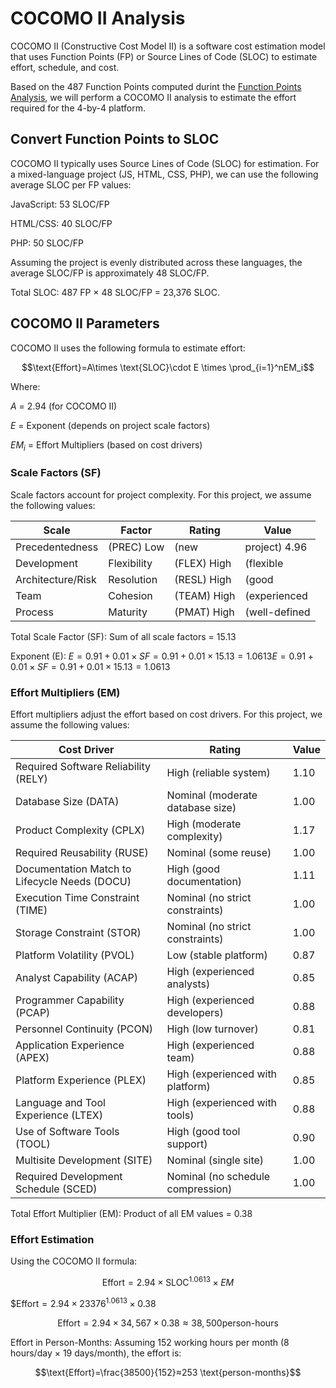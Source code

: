 # COCOMO II Analysis
COCOMO II (Constructive Cost Model II) is a software cost estimation model that uses Function Points (FP) or Source Lines of Code (SLOC) to estimate effort, schedule, and cost. 

Based on the 487 Function Points computed durint the [Function Points Analysis](https://github.com/GreyJolly/1982874_4-by-4/blob/main/booklets/Function%20Points%20Analysis.md), we will perform a COCOMO II analysis to estimate the effort required for the 4-by-4 platform.

## Convert Function Points to SLOC

COCOMO II typically uses Source Lines of Code (SLOC) for estimation. For a mixed-language project (JS, HTML, CSS, PHP), we can use the following average SLOC per FP values:

JavaScript: 53 SLOC/FP

HTML/CSS: 40 SLOC/FP

PHP: 50 SLOC/FP

Assuming the project is evenly distributed across these languages, the average SLOC/FP is approximately 48 SLOC/FP.

Total SLOC: 487 FP × 48 SLOC/FP = 23,376 SLOC.

## COCOMO II Parameters

COCOMO II uses the following formula to estimate effort:

$$\text{Effort}=A\times \text{SLOC}\cdot E \times \prod_{i=1}^nEM_i$$

Where:

$A$ = 2.94 (for COCOMO II)

$E$ = Exponent (depends on project scale factors)

$EM_i$​ = Effort Multipliers (based on cost drivers)

### Scale Factors (SF)

Scale factors account for project complexity. For this project, we assume the following values:

Scale|Factor|Rating|Value
---|---|---|---
Precedentedness|(PREC)	Low|(new|project)	4.96
Development|Flexibility|(FLEX)	High|(flexible|requirements)	2.03
Architecture/Risk|Resolution|(RESL)	High|(good|risk|management)	2.83
Team|Cohesion|(TEAM)	High|(experienced|team)	2.19
Process|Maturity|(PMAT)	High|(well-defined|process)|3.12

Total Scale Factor (SF): Sum of all scale factors = 15.13

Exponent (E): $E=0.91+0.01×SF=0.91+0.01×15.13=1.0613E=0.91+0.01×SF=0.91+0.01×15.13=1.0613$

### Effort Multipliers (EM)

Effort multipliers adjust the effort based on cost drivers. For this project, we assume the following values:

Cost Driver|Rating|Value
---|---|---
Required Software Reliability (RELY)|High (reliable system)|1.10
Database Size (DATA)|Nominal (moderate database size)|1.00
Product Complexity (CPLX)|High (moderate complexity)|1.17
Required Reusability (RUSE)|Nominal (some reuse)|1.00
Documentation Match to Lifecycle Needs (DOCU)|High (good documentation)|1.11
Execution Time Constraint (TIME)|Nominal (no strict constraints)|1.00
Storage Constraint (STOR)|Nominal (no strict constraints)|1.00
Platform Volatility (PVOL)|Low (stable platform)|0.87
Analyst Capability (ACAP)|High (experienced analysts)|0.85
Programmer Capability (PCAP)|High (experienced developers)|0.88
Personnel Continuity (PCON)|High (low turnover)|0.81
Application Experience (APEX)|High (experienced team)|0.88
Platform Experience (PLEX)|High (experienced with platform)|0.85
Language and Tool Experience (LTEX)|High (experienced with tools)|0.88
Use of Software Tools (TOOL)|High (good tool support)|0.90
Multisite Development (SITE)|Nominal (single site)|1.00
Required Development Schedule (SCED)|Nominal (no schedule compression)|1.00

Total Effort Multiplier (EM): Product of all EM values = 0.38

### Effort Estimation

Using the COCOMO II formula:

$$\text{Effort}=2.94×\text{SLOC}^{1.0613}×EM$$

$$\text{Effort}=2.94×23376^{1.0613}×0.38$

$$\text{Effort}=2.94×34,567×0.38≈38,500 \text{person-hours}$$

Effort in Person-Months: Assuming 152 working hours per month (8 hours/day × 19 days/month), the effort is:

$$\text{Effort}=\frac{38500}{152}≈253 \text{person-months}$$
